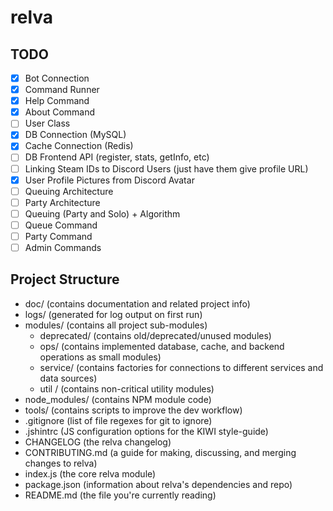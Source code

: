 # relva

## TODO

- [x] Bot Connection
- [x] Command Runner
- [x] Help Command
- [x] About Command
- [ ] User Class
- [x] DB Connection (MySQL)
- [x] Cache Connection (Redis)
- [ ] DB Frontend API (register, stats, getInfo, etc)
- [ ] Linking Steam IDs to Discord Users (just have them give profile URL)
- [x] User Profile Pictures from Discord Avatar
- [ ] Queuing Architecture
- [ ] Party Architecture
- [ ] Queuing (Party and Solo) + Algorithm
- [ ] Queue Command
- [ ] Party Command
- [ ] Admin Commands

## Project Structure

- doc/ (contains documentation and related project info)
- logs/ (generated for log output on first run)
- modules/ (contains all project sub-modules)
    - deprecated/ (contains old/deprecated/unused modules)
    - ops/ (contains implemented database, cache, and backend operations as small modules)
    - service/ (contains factories for connections to different services and data sources)
    - util / (contains non-critical utility modules)
- node_modules/ (contains NPM module code)
- tools/ (contains scripts to improve the dev workflow)
- .gitignore (list of file regexes for git to ignore)
- .jshintrc (JS configuration options for the KIWI style-guide)
- CHANGELOG (the relva changelog)
- CONTRIBUTING.md (a guide for making, discussing, and merging changes to relva)
- index.js (the core relva module)
- package.json (information about relva's dependencies and repo)
- README.md (the file you're currently reading)